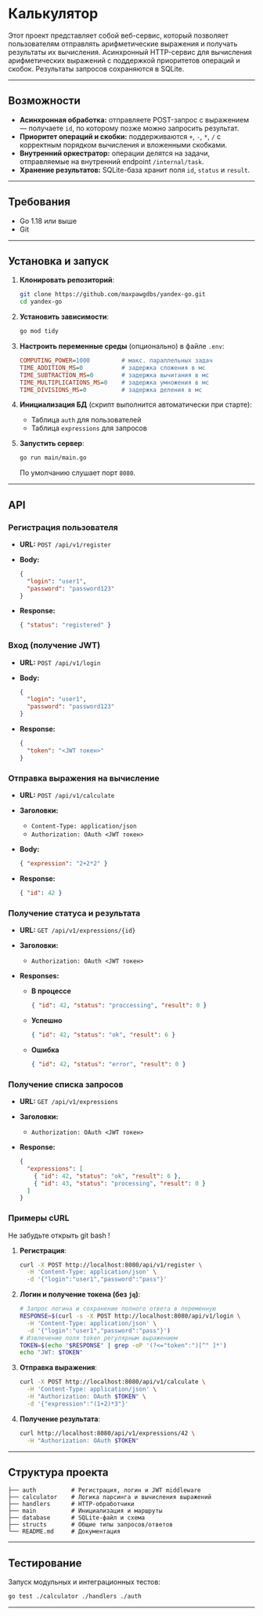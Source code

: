 # Калькулятор 
Этот проект представляет собой веб-сервис, который позволяет пользователям отправлять арифметические выражения и получать результаты их вычисления.
Асинхронный HTTP-сервис для вычисления арифметических выражений с поддержкой приоритетов операций и скобок. Результаты запросов сохраняются в SQLite.

---

## Возможности

* **Асинхронная обработка:** отправляете POST-запрос с выражением — получаете `id`, по которому позже можно запросить результат.
* **Приоритет операций и скобки:** поддерживаются `+`, `-`, `*`, `/` с корректным порядком вычисления и вложенными скобками.
* **Внутренний оркестратор:** операции делятся на задачи, отправляемые на внутренний endpoint `/internal/task`.
* **Хранение результатов:** SQLite-база хранит поля `id`, `status` и `result`.

---

## Требования

* Go 1.18 или выше
* Git

---

## Установка и запуск

1. **Клонировать репозиторий**:

   ```bash
   git clone https://github.com/maxpawgdbs/yandex-go.git
   cd yandex-go
   ```

2. **Установить зависимости**:

   ```bash
   go mod tidy
   ```

3. **Настроить переменные среды** (опционально) в файле `.env`:

   ```ini
   COMPUTING_POWER=1000         # макс. параллельных задач
   TIME_ADDITION_MS=0           # задержка сложения в мс
   TIME_SUBTRACTION_MS=0        # задержка вычитания в мс
   TIME_MULTIPLICATIONS_MS=0    # задержка умножения в мс
   TIME_DIVISIONS_MS=0          # задержка деления в мс
   ```

4. **Инициализация БД** (скрипт выполнится автоматически при старте):

   * Таблица `auth` для пользователей
   * Таблица `expressions` для запросов

5. **Запустить сервер**:

   ```bash
   go run main/main.go
   ```

   По умолчанию слушает порт `8080`.

---

## API

### Регистрация пользователя

* **URL:** `POST /api/v1/register`
* **Body:**

  ```json
  {
    "login": "user1",
    "password": "password123"
  }
  ```
* **Response:**

  ```json
  { "status": "registered" }
  ```

### Вход (получение JWT)

* **URL:** `POST /api/v1/login`
* **Body:**

  ```json
  {
    "login": "user1",
    "password": "password123"
  }
  ```
* **Response:**

  ```json
  {
    "token": "<JWT токен>"
  }
  ```

### Отправка выражения на вычисление

* **URL:** `POST /api/v1/calculate`
* **Заголовки:**

  * `Content-Type: application/json`
  * `Authorization: OAuth <JWT токен>`
* **Body:**

  ```json
  { "expression": "2+2*2" }
  ```
* **Response:**

  ```json
  { "id": 42 }
  ```

### Получение статуса и результата

* **URL:** `GET /api/v1/expressions/{id}`
* **Заголовки:**

  * `Authorization: OAuth <JWT токен>`
* **Responses:**

  * **В процессе**

    ```json
    { "id": 42, "status": "proccessing", "result": 0 }
    ```
  * **Успешно**

    ```json
    { "id": 42, "status": "ok", "result": 6 }
    ```
  * **Ошибка**

    ```json
    { "id": 42, "status": "error", "result": 0 }
    ```

### Получение списка запросов

* **URL:** `GET /api/v1/expressions`
* **Заголовки:**

  * `Authorization: OAuth <JWT токен>`
* **Response:**

  ```json
  {
    "expressions": [
      { "id": 42, "status": "ok", "result": 6 },
      { "id": 43, "status": "processing", "result": 0 }
    ]
  }
  ```

### Примеры cURL
Не забудьте открыть git bash !

1. **Регистрация**:

   ```bash
   curl -X POST http://localhost:8080/api/v1/register \
     -H 'Content-Type: application/json' \
     -d '{"login":"user1","password":"pass"}'
   ```

2. **Логин и получение токена (без `jq`)**:

   ```bash
   # Запрос логина и сохранение полного ответа в переменную
   RESPONSE=$(curl -s -X POST http://localhost:8080/api/v1/login \
     -H 'Content-Type: application/json' \
     -d '{"login":"user1","password":"pass"}')
   # Извлечение поля token регулярным выражением
   TOKEN=$(echo "$RESPONSE" | grep -oP '(?<="token":")[^" ]*')
   echo "JWT: $TOKEN"
   ```

3. **Отправка выражения**:

   ```bash
   curl -X POST http://localhost:8080/api/v1/calculate \
     -H 'Content-Type: application/json' \
     -H "Authorization: OAuth $TOKEN" \
     -d '{"expression":"(1+2)*3"}'
   ```

4. **Получение результата**:

   ```bash
   curl http://localhost:8080/api/v1/expressions/42 \
     -H "Authorization: OAuth $TOKEN"
   ```

---

## Структура проекта

```
├── auth          # Регистрация, логин и JWT middleware
├── calculator    # Логика парсинга и вычисления выражений
├── handlers      # HTTP‑обработчики
├── main          # Инициализация и маршруты
├── database      # SQLite-файл и схема
├── structs       # Общие типы запросов/ответов
└── README.md     # Документация
```

---

## Тестирование

Запуск модульных и интеграционных тестов:

```bash
go test ./calculator ./handlers ./auth
```

---
